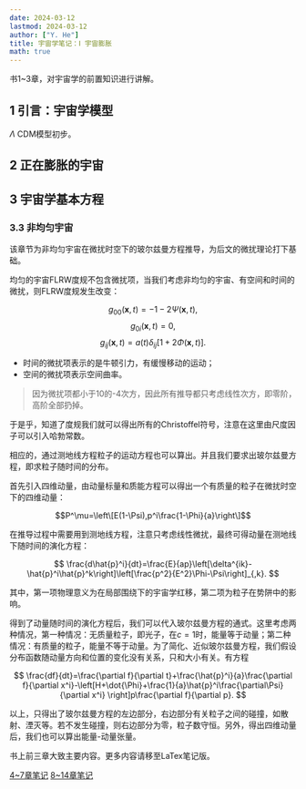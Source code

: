 ```yaml
---
date: 2024-03-12
lastmod: 2024-03-12
author: ["Y. He"]
title: 宇宙学笔记：Ⅰ 宇宙膨胀
math: true
---
```


书1~3章，对宇宙学的前置知识进行讲解。

<!--more-->

## 1 引言：宇宙学模型

$\Lambda$ CDM模型初步。

## 2 正在膨胀的宇宙

## 3 宇宙学基本方程

### 3.3 非均匀宇宙

该章节为非均匀宇宙在微扰时空下的玻尔兹曼方程推导，为后文的微扰理论打下基础。

均匀的宇宙FLRW度规不包含微扰项，当我们考虑非均匀的宇宙、有空间和时间的微扰，则FLRW度规发生改变：

$$g_{00}(\boldsymbol{x},t)=-1-2\Psi(\boldsymbol{x},t),$$
$$ g_{0i}(\boldsymbol{x},t)=0,$$
$$ g_{ij}(\boldsymbol{x},t)=a(t)\delta_{ij}[1+2\Phi(\boldsymbol{x},t)].$$


- 时间的微扰项表示的是牛顿引力，有缓慢移动的运动；
- 空间的微扰项表示空间曲率。

> 因为微扰项都小于10的-4次方，因此所有推导都只考虑线性次方，即零阶，高阶全部扔掉。

于是乎，知道了度规我们就可以得出所有的Christoffel符号，注意在这里由尺度因子可以引入哈勃常数。

相应的，通过测地线方程粒子的运动方程也可以算出。并且我们要求出玻尔兹曼方程，即求粒子随时间的分布。

首先引入四维动量，由动量标量和质能方程可以得出一个有质量的粒子在微扰时空下的四维动量：

$$P^\mu=\left\[E(1-\Psi),p^i\frac{1-\Phi}{a}\right\]$$

在推导过程中需要用到测地线方程，注意只考虑线性微扰，最终可得动量在测地线下随时间的演化方程：

$$
\frac{d\hat{p}^i}{dt}=\frac{E}{ap}\left[\delta^{ik}-\hat{p}^i\hat{p}^k\right]\left[\frac{p^2}{E^2}\Phi-\Psi\right]_{,k}.
$$

其中，第一项物理意义为在局部围绕下的宇宙学红移，第二项为粒子在势阱中的影响。

得到了动量随时间的演化方程后，我们可以代入玻尔兹曼方程的通式。这里考虑两种情况，第一种情况：无质量粒子，即光子，在$c=1$时，能量等于动量；第二种情况：有质量的粒子，能量不等于动量。为了简化、近似玻尔兹曼方程，我们假设分布函数随动量方向和位置的变化没有关系，只和大小有关。有方程

$$
\frac{df}{dt}=\frac{\partial f}{\partial t}+\frac{\hat{p}^i}{a}\frac{\partial f}{\partial x^i}-\left[H+\dot{\Phi}+\frac{1}{a}\hat{p}^i\frac{\partial\Psi}{\partial x^i} \right]p\frac{\partial f}{\partial p}.
$$

以上，只得出了玻尔兹曼方程的左边部分，右边部分有关粒子之间的碰撞，如散射、湮灭等。若不发生碰撞，则右边部分为零，粒子数守恒。另外，得出四维动量后，我们也可以算出能量-动量张量。

书上前三章大致主要内容。更多内容请移至LaTex笔记版。

[4~7章笔记](../dodelson2)
[8~14章笔记](../dodelson3)


